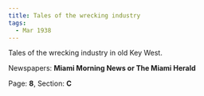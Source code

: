 ```yaml
---  
title: Tales of the wrecking industry  
tags:  
  - Mar 1938  
---  
```

  
Tales of the wrecking industry in old Key West.  
  
Newspapers: **Miami Morning News or The Miami Herald**  
  
Page: **8**, Section: **C** 

